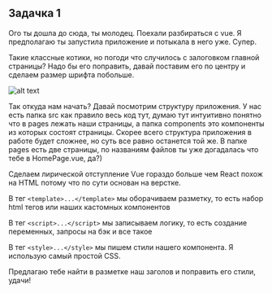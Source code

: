 ## Задачка 1

Ого ты дошла до сюда, ты молодец. Поехали разбираться с vue. Я предполагаю ты запустила приложение и потыкала в него уже. Супер.

Такие классные котики, но погоди что случилось с залоговком главной страницы? Надо бы его поправить, давай поставим его по центру и сделаем размер шрифта побольше.

![alt text](image.png)

Так откуда нам начать? Давай посмотрим структуру приложения. У нас есть папка src как правило весь код тут, думаю тут интуитивно понятно что в pages лежать наши страницы, а папка components это компоненты из которых состоят страницы. Скорее всего структура приложения в работе будет сложнее, но суть все равно останется той же. В папке pages есть две страницы, по названиям файлов ты уже догадалась что тебе в HomePage.vue, да?)

Сделаем лирической отступление Vue гораздо больше чем React похож на HTML потому что по сути основан на верстке.

В тег `<template>...</template>` мы оборачиваем разметку, то есть набор html тегов или наших кастомных компонентов

В тег `<script>...</script>` мы записываем логику, то есть создание переменных, запросы на бэк и все такое

В тег `<style>...</style>` мы пишем стили нашего компонента. Я использую самый простой CSS.

Предлагаю тебе найти в разметке наш заголов и поправить его стили, удачи!
